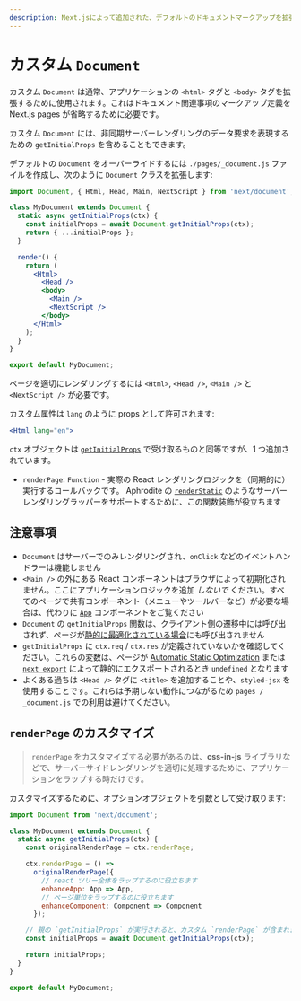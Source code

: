 ```yaml
---
description: Next.jsによって追加された、デフォルトのドキュメントマークアップを拡張する。
---
```


# カスタム `Document`

カスタム `Document` は通常、アプリケーションの `<html>` タグと `<body>` タグを拡張するために使用されます。これはドキュメント関連事項のマークアップ定義を Next.js pages が省略するために必要です。

カスタム `Document` には、非同期サーバーレンダリングのデータ要求を表現するための `getInitialProps` を含めることもできます。

デフォルトの `Document` をオーバーライドするには `./pages/_document.js` ファイルを作成し、次のように `Document` クラスを拡張します:

```jsx
import Document, { Html, Head, Main, NextScript } from 'next/document';

class MyDocument extends Document {
  static async getInitialProps(ctx) {
    const initialProps = await Document.getInitialProps(ctx);
    return { ...initialProps };
  }

  render() {
    return (
      <Html>
        <Head />
        <body>
          <Main />
          <NextScript />
        </body>
      </Html>
    );
  }
}

export default MyDocument;
```

ページを適切にレンダリングするには `<Html>`, `<Head />`, `<Main />` と `<NextScript />` が必要です。

カスタム属性は `lang` のように props として許可されます:

```jsx
<Html lang="en">
```

`ctx` オブジェクトは [`getInitialProps`](/docs/api-reference/data-fetching/getInitialProps.md#context-object) で受け取るものと同等ですが、1 つ追加されています。

- `renderPage`: `Function` - 実際の React レンダリングロジックを（同期的に）実行するコールバックです。 Aphrodite の [`renderStatic`](https://github.com/Khan/aphrodite#server-side-rendering) のようなサーバーレンダリングラッパーをサポートするために、この関数装飾が役立ちます

## 注意事項

- `Document` はサーバーでのみレンダリングされ、`onClick` などのイベントハンドラーは機能しません
- `<Main />` の外にある React コンポーネントはブラウザによって初期化されません。ここにアプリケーションロジックを追加 _しないで_ ください。すべてのページで共有コンポーネント（メニューやツールバーなど）が必要な場合は、代わりに [`App`](/docs/advanced-features/custom-app.md) コンポーネントをご覧ください
- `Document` の `getInitialProps` 関数は、クライアント側の遷移中には呼び出されず、ページが[静的に最適化されている場合](/docs/advanced-features/automatic-static-optimization.md)にも呼び出されません
- `getInitialProps` に `ctx.req` / `ctx.res` が定義されていないかを確認してください。これらの変数は、ページが [Automatic Static Optimization](/docs/advanced-features/automatic-static-optimization.md) または [`next export`](/docs/advanced-features/static-html-export.md) によって静的にエクスポートされるとき `undefined` となります
- よくある過ちは `<Head />` タグに `<title>` を追加することや、`styled-jsx` を使用することです。これらは予期しない動作につながるため `pages / _document.js` での利用は避けてください。

## `renderPage` のカスタマイズ

> `renderPage` をカスタマイズする必要があるのは、**css-in-js** ライブラリなどで、サーバーサイドレンダリングを適切に処理するために、アプリケーションをラップする時だけです。

カスタマイズするために、オプションオブジェクトを引数として受け取ります:

```jsx
import Document from 'next/document';

class MyDocument extends Document {
  static async getInitialProps(ctx) {
    const originalRenderPage = ctx.renderPage;

    ctx.renderPage = () =>
      originalRenderPage({
        // react ツリー全体をラップするのに役立ちます
        enhanceApp: App => App,
        // ページ単位をラップするのに役立ちます
        enhanceComponent: Component => Component
      });

    // 親の `getInitialProps` が実行されると、カスタム `renderPage` が含まれます
    const initialProps = await Document.getInitialProps(ctx);

    return initialProps;
  }
}

export default MyDocument;
```
